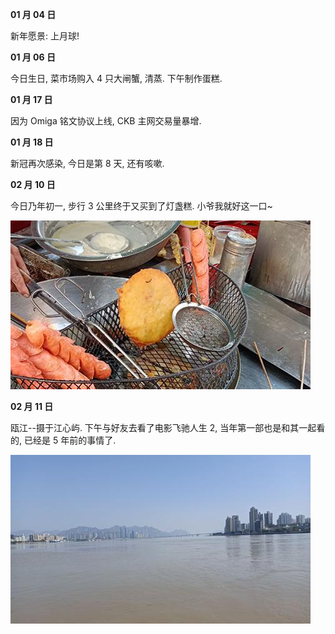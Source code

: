 **01 月 04 日**

新年愿景: 上月球!

**01 月 06 日**

今日生日, 菜市场购入 4 只大闸蟹, 清蒸. 下午制作蛋糕.

**01 月 17 日**

因为 Omiga 铭文协议上线, CKB 主网交易量暴增.

**01 月 18 日**

新冠再次感染, 今日是第 8 天, 还有咳嗽.

**02 月 10 日**

今日乃年初一, 步行 3 公里终于又买到了灯盏糕. 小爷我就好这一口~

![img](../../img/diary/2024/lantern.jpg)

**02 月 11 日**

瓯江--摄于江心屿. 下午与好友去看了电影飞驰人生 2, 当年第一部也是和其一起看的, 已经是 5 年前的事情了.

![img](../../img/diary/2024/oujiang.jpg)
